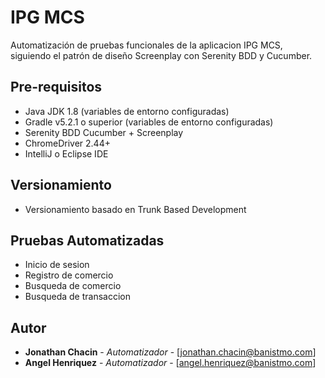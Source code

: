 # IPG MCS

Automatización de pruebas funcionales de la aplicacion IPG MCS, siguiendo el patrón de diseño Screenplay con Serenity BDD y Cucumber.

## Pre-requisitos
- Java JDK 1.8 (variables de entorno configuradas)
- Gradle v5.2.1 o superior (variables de entorno configuradas)
- Serenity BDD Cucumber + Screenplay
- ChromeDriver 2.44+
- IntelliJ o Eclipse IDE

## Versionamiento

- Versionamiento basado en Trunk Based Development

## Pruebas Automatizadas

- Inicio de sesion
- Registro de comercio
- Busqueda de comercio
- Busqueda de transaccion


## Autor

* **Jonathan Chacin** - *Automatizador* - [jonathan.chacin@banistmo.com]
* **Angel Henriquez** - *Automatizador* - [angel.henriquez@banistmo.com]